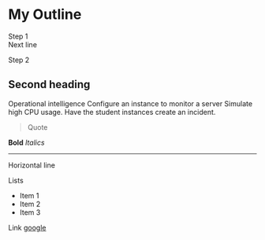 # My Outline

Step 1  
Next line

Step 2

## Second heading

Operational intelligence
Configure an instance to monitor a server
Simulate high CPU usage.
Have the student instances create an incident.

> Quote

**Bold**
*Italics*

---
Horizontal line

Lists
 - Item 1
 - Item 2
 - Item 3
 
 Link [google](http://www.google.com)

